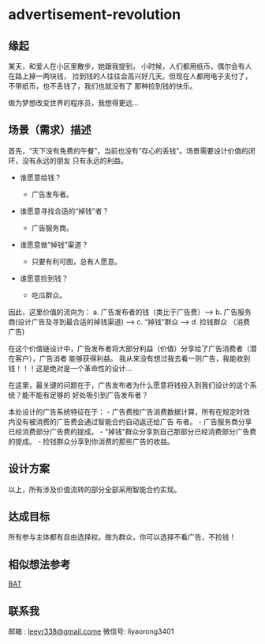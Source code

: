 # advertisement-revolution

## 缘起
  某天，和爱人在小区里散步，她跟我提到， 小时候，人们都用纸币，偶尔会有人在路上掉一两块钱，
捡到钱的人往往会高兴好几天。但现在人都用电子支付了，不带纸币，也不丢钱了，我们也就没有了
那种捡到钱的快乐。

  做为梦想改变世界的程序员，我想得更远...

## 场景（需求）描述
  首先，“天下没有免费的午餐”，当前也没有“存心的丢钱”。场景需要设计价值的闭环，没有永远的朋友
只有永远的利益。

  - 谁愿意给钱？
    - 广告发布者。

  - 谁愿意寻找合适的“掉钱”者？
    - 广告服务商。

  - 谁愿意做“掉钱”渠道？
    - 只要有利可图，总有人愿意。

  - 谁愿意捡到钱？
    - 吃瓜群众。

  因此，这里价值的流向为：
    a. 广告发布者的钱（类比于广告费）-->
    b. 广告服务商(设计广告及寻到最合适的掉钱渠道) -->
    c. “掉钱”群众  -->
    d. 捡钱群众 （消费广告)

  在这个价值链设计中，广告发布者将大部分利益（价值）分享给了广告消费者（潜在客户），广告消者
能够获得利益。
  我从来没有想过我去看一则广告，我能收到钱！！！这是绝对是一个革命性的设计...

  在这里，最关键的问题在于，广告发布者为什么愿意将钱投入到我们设计的这个系统？能不能有足够的
好处吸引到广告发布者？

  本处设计的广告系统特征在于：
    - 广告费按广告消费数据计算，所有在规定时效内没有被消费的广告费会通过智能合约自动返还给广告
     布者。
    - 广告服务商分享已经消费部分广告费的提成。
    - "掉钱"群众分享到自己那部分已经消费部分广告费的提成。
    - 捡钱群众分享到你消费的那些广告的收益。


## 设计方案
  以上，所有涉及价值流转的部分全部采用智能合约实现。

## 达成目标
  所有参与主体都有自由选择权。做为群众，你可以选择不看广告，不捡钱！
  

## 相似想法参考
[BAT](https://www.basicattentiontoken.org)

## 联系我
邮箱 : leeyr338@gmail.come
微信号: liyaorong3401
